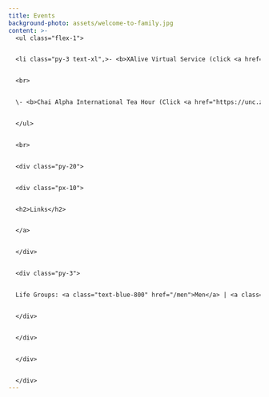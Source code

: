```yaml
---
title: Events
background-photo: assets/welcome-to-family.jpg
content: >-
  <ul class="flex-1">


  <li class="py-3 text-xl",>- <b>XAlive Virtual Service (click <a href="https://www.youtube.com/watch?v=waih_sqiKL4">HERE</a> for Zoom link!)</b> - <br> Wednesdays @ 7:45 PM<br>If it asks for a password, send us a message via our <a href="/">GET CONNECTED</a> form! 


  <br>


  \- <b>Chai Alpha International Tea Hour (Click <a href="https://unc.zoom.us/j/93876547588?pwd=S1hFUDZjaExaaFRma3MxVklkTGRaUT09">HERE</a>  for Zoom link)</b><br>Saturday, September 12 @ 11 AM <br>Bring a hot drink and meet a friend!</li>


  </ul>


  <br>


  <div class="py-20">


  <div class="px-10">


  <h2>Links</h2>


  </a>


  </div>


  <div class="py-3">


  Life Groups: <a class="text-blue-800" href="/men">Men</a> | <a class="text-blue-800" href="/women">Women</a>


  </div>


  </div>


  </div>


  </div>
---
```

